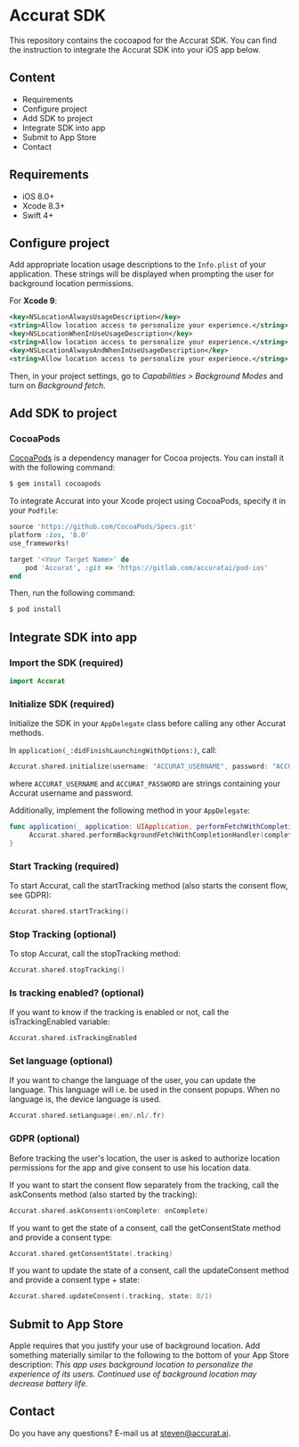 # Accurat SDK #

This repository contains the cocoapod for the Accurat SDK. You can find the instruction to integrate the Accurat SDK into your iOS app below.

## Content ##
* Requirements
* Configure project
* Add SDK to project
* Integrate SDK into app
* Submit to App Store
* Contact

## Requirements

- iOS 8.0+
- Xcode 8.3+
- Swift 4+

## Configure project

Add appropriate location usage descriptions to the `Info.plist` of your application. These strings will be displayed when prompting the user for background location permissions.

For **Xcode 9**:
```xml
<key>NSLocationAlwaysUsageDescription</key>
<string>Allow location access to personalize your experience.</string>
<key>NSLocationWhenInUseUsageDescription</key>
<string>Allow location access to personalize your experience.</string>
<key>NSLocationAlwaysAndWhenInUseUsageDescription</key>
<string>Allow location access to personalize your experience.</string>
```

Then, in your project settings, go to *Capabilities > Background Modes* and turn on *Background fetch*.

## Add SDK to project

### CocoaPods

[CocoaPods](https://cocoapods.org) is a dependency manager for Cocoa projects. You can install it with the following command:

```bash
$ gem install cocoapods
```

To integrate Accurat into your Xcode project using CocoaPods, specify it in your `Podfile`:

```ruby
source 'https://github.com/CocoaPods/Specs.git'
platform :ios, '8.0'
use_frameworks!

target '<Your Target Name>' do
    pod 'Accurat', :git => 'https://gitlab.com/accuratai/pod-ios'
end
```

Then, run the following command:

```bash
$ pod install
```

## Integrate SDK into app

### Import the SDK (required)

```swift
import Accurat
```

### Initialize SDK (required)
Initialize the SDK in your `AppDelegate` class before calling any other Accurat methods.

In `application(_:didFinishLaunchingWithOptions:)`, call:
```swift
Accurat.shared.initialize(username: "ACCURAT_USERNAME", password: "ACCURAT_PASSWORD")
```
where `ACCURAT_USERNAME` and `ACCURAT_PASSWORD` are strings containing your Accurat username and password.

Additionally, implement the following method in your `AppDelegate`:
```swift
func application(_ application: UIApplication, performFetchWithCompletionHandler completionHandler: @escaping (UIBackgroundFetchResult) -> Void) {
     Accurat.shared.performBackgroundFetchWithCompletionHandler(completionHandler)
}
```

### Start Tracking (required)
To start Accurat, call the startTracking method (also starts the consent flow, see GDPR):
```swift
Accurat.shared.startTracking()
```

### Stop Tracking (optional)
To stop Accurat, call the stopTracking method:
```swift
Accurat.shared.stopTracking()
```

### Is tracking enabled? (optional)
If you want to know if the tracking is enabled or not, call the isTrackingEnabled variable:
```swift
Accurat.shared.isTrackingEnabled
```

### Set language (optional)
If you want to change the language of the user, you can update the language. This language will i.e. be used in the consent popups. When no language is, the device language is used.
```swift
Accurat.shared.setLanguage(.en/.nl/.fr)
```

### GDPR (optional)

Before tracking the user's location, the user is asked to authorize location permissions for the app and give consent to use his location data.

If you want to start the consent flow separately from the tracking, call the askConsents method (also started by the tracking):
```swift
Accurat.shared.askConsents(onComplete: onComplete)
```

If you want to get the state of a consent, call the getConsentState method and provide a consent type:
```swift
Accurat.shared.getConsentState(.tracking)
```

If you want to update the state of a consent, call the updateConsent method and provide a consent type + state:
```swift
Accurat.shared.updateConsent(.tracking, state: 0/1)
```

## Submit to App Store

Apple requires that you justify your use of background location. Add something materially similar to the following to the bottom of your App Store description: *This app uses background location to personalize the experience of its users. Continued use of background location may decrease battery life.*

## Contact

Do you have any questions? E-mail us at steven@accurat.ai.
